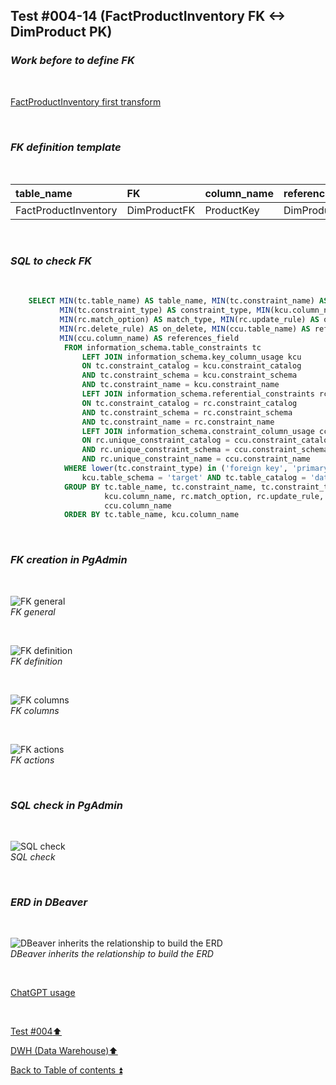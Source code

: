 ## Test #004-14 (FactProductInventory FK <-> DimProduct PK)  

### **_Work before to define FK_**  

<p><br></p>

[FactProductInventory first transform](../dbo.FactProductInventory.md)

<p><br></p>

### **_FK definition template_**  

<p><br></p> 

| table_name           | FK           | column_name  | references_table | PK                | references_field | match_type | on_delete | on_update |
| :------------------- | :----------- | :----------- | :--------------- | :---------------- | :--------------- | :--------- | :-------: | :-------: |
| FactProductInventory | DimProductFK | ProductKey   | DimProduct       | DimProduct_pkey   | ProductKey       | full       | X         | X         |

<p><br></p>

### **_SQL to check FK_**  

<p><br></p>

````SQL 
	SELECT MIN(tc.table_name) AS table_name, MIN(tc.constraint_name) AS constraint_name, 
		   MIN(tc.constraint_type) AS constraint_type, MIN(kcu.column_name) AS column_name, 
		   MIN(rc.match_option) AS match_type, MIN(rc.update_rule) AS on_update, 
		   MIN(rc.delete_rule) AS on_delete, MIN(ccu.table_name) AS references_table,
		   MIN(ccu.column_name) AS references_field
		   	FROM information_schema.table_constraints tc
				LEFT JOIN information_schema.key_column_usage kcu
				ON tc.constraint_catalog = kcu.constraint_catalog
				AND tc.constraint_schema = kcu.constraint_schema
				AND tc.constraint_name = kcu.constraint_name
				LEFT JOIN information_schema.referential_constraints rc
				ON tc.constraint_catalog = rc.constraint_catalog
				AND tc.constraint_schema = rc.constraint_schema
				AND tc.constraint_name = rc.constraint_name
				LEFT JOIN information_schema.constraint_column_usage ccu
				ON rc.unique_constraint_catalog = ccu.constraint_catalog
				AND rc.unique_constraint_schema = ccu.constraint_schema
				AND rc.unique_constraint_name = ccu.constraint_name
			WHERE lower(tc.constraint_type) in ('foreign key', 'primary key') AND
				kcu.table_schema = 'target' AND tc.table_catalog = 'datawarehouse' AND tc.table_name = 'FactProductInventory'
			GROUP BY tc.table_name, tc.constraint_name, tc.constraint_type, 
					 kcu.column_name, rc.match_option, rc.update_rule, rc.delete_rule , ccu.table_name ,
		             ccu.column_name
			ORDER BY tc.table_name, kcu.column_name
````

<p><br></p>

### **_FK creation in PgAdmin_**

<p><br></p>

![FK general](https://i.imgur.com/MvUBBkg.png)  
_FK general_  

<p><br></p>

![FK definition](https://i.imgur.com/tmqYEsH.png)  
_FK definition_  

<p><br></p>

![FK columns](https://i.imgur.com/wPCp4Hs.png)  
_FK columns_  

<p><br></p>

![FK actions](https://i.imgur.com/WO6pepP.png)  
_FK actions_  

<p><br></p>

### **_SQL check in PgAdmin_**

<p><br></p>

![SQL check](https://i.imgur.com/i5jxeX7.png)  
_SQL check_  

<p><br></p>

### **_ERD in DBeaver_**  

<p><br></p>

![DBeaver inherits the relationship to build the ERD](https://i.imgur.com/69565tl.png)  
_DBeaver inherits the relationship to build the ERD_  

<p><br></p> 

[ChatGPT usage](../../CHATGPT_USAGE.md)  

<p><br></p>

[Test #004:arrow_up:](t004.md)  

[DWH (Data Warehouse):arrow_up:](../dwh.md)  

[Back to Table of contents :arrow_double_up:](../../README.md)  